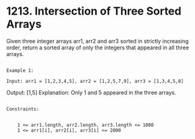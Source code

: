 # 1213. Intersection of Three Sorted Arrays

Given three integer arrays arr1, arr2 and
        arr3 sorted in strictly increasing
        order, return a sorted array of only the integers that appeared
        in all three arrays.

     
    Example 1:

    Input: arr1 = [1,2,3,4,5], arr2 = [1,2,5,7,9], arr3 = [1,3,4,5,8]
Output: [1,5]
Explanation: Only 1 and 5 appeared in the three arrays.

     
    Constraints:

    
        1 <= arr1.length, arr2.length, arr3.length <= 1000
        1 <= arr1[i], arr2[i], arr3[i] <= 2000